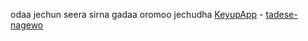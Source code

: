 odaa jechun seera sirna gadaa oromoo jechudha
[KeyupApp](https://github.com/KeyupApp/odaa.git/)
     - [tadese-nagewo](https://start.1password.com/signup/?t=B)
